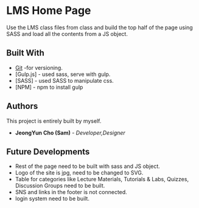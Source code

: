 # LMS Home Page

Use the LMS class files from class and build the top half of the page using SASS and load all the contents from a JS object.

## Built With


* [Git](https://git-scm.com/) -for versioning.
* [Gulp.js] - used sass, serve with gulp.
* [SASS] - used SASS to manipulate css.
* [NPM] - npm to install gulp


## Authors

This project is entirely built by myself.

* **JeongYun Cho (Sam)** - *Developer,Designer*

## Future Developments

* Rest of the page need to be built with sass and JS object.
* Logo of the site is jpg, need to be changed to SVG.
* Table for categories like Lecture Materials, Tutorials & Labs, Quizzes, Discussion Groups need to be built.
* SNS and links in the footer is not connected.
* login system need to be built.

